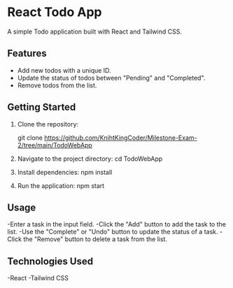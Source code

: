# React Todo App

A simple Todo application built with React and Tailwind CSS.

## Features

- Add new todos with a unique ID.
- Update the status of todos between "Pending" and "Completed".
- Remove todos from the list.

## Getting Started

1. Clone the repository:

   git clone https://github.com/KnihtKingCoder/Milestone-Exam-2/tree/main/TodoWebApp

2. Navigate to the project directory:
cd TodoWebApp

3. Install dependencies:
npm install

4. Run the application:
npm start

## Usage
-Enter a task in the input field.
-Click the "Add" button to add the task to the list.
-Use the "Complete" or "Undo" button to update the status of a task.
-Click the "Remove" button to delete a task from the list.

## Technologies Used
-React
-Tailwind CSS

